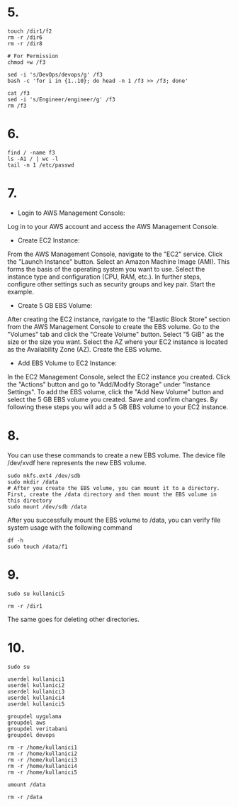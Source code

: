 
# 5.

````
touch /dir1/f2
rm -r /dir6
rm -r /dir8

# For Permission
chmod +w /f3

sed -i 's/DevOps/devops/g' /f3
bash -c 'for i in {1..10}; do head -n 1 /f3 >> /f3; done'

cat /f3
sed -i 's/Engineer/engineer/g' /f3
rm /f3
````

# 6.
```
find / -name f3
ls -A1 / | wc -l
tail -n 1 /etc/passwd
```

# 7.
* Login to AWS Management Console:

Log in to your AWS account and access the AWS Management Console.

* Create EC2 Instance:

From the AWS Management Console, navigate to the "EC2" service.
Click the "Launch Instance" button.
Select an Amazon Machine Image (AMI). This forms the basis of the operating system you want to use.
Select the instance type and configuration (CPU, RAM, etc.).
In further steps, configure other settings such as security groups and key pair.
Start the example.

* Create 5 GB EBS Volume:

After creating the EC2 instance, navigate to the “Elastic Block Store” section from the AWS Management Console to create the EBS volume.
Go to the "Volumes" tab and click the "Create Volume" button.
Select "5 GiB" as the size or the size you want.
Select the AZ where your EC2 instance is located as the Availability Zone (AZ).
Create the EBS volume.

* Add EBS Volume to EC2 Instance:

In the EC2 Management Console, select the EC2 instance you created.
Click the "Actions" button and go to "Add/Modify Storage" under "Instance Settings".
To add the EBS volume, click the "Add New Volume" button and select the 5 GB EBS volume you created.
Save and confirm changes.
By following these steps you will add a 5 GB EBS volume to your EC2 instance.

# 8.

You can use these commands to create a new EBS volume.
The device file /dev/xvdf here represents the new EBS volume.
````
sudo mkfs.ext4 /dev/sdb
sudo mkdir /data
# After you create the EBS volume, you can mount it to a directory. First, create the /data directory and then mount the EBS volume in this directory
sudo mount /dev/sdb /data
````

After you successfully mount the EBS volume to /data, you can verify file system usage with the following command
````
df -h
sudo touch /data/f1

````

# 9.

````
sudo su kullanici5
````

````
rm -r /dir1
````
The same goes for deleting other directories.


# 10.
````
sudo su
````

````
userdel kullanici1
userdel kullanici2
userdel kullanici3
userdel kullanici4
userdel kullanici5
````

````
groupdel uygulama
groupdel aws
groupdel veritabani
groupdel devops
````

````
rm -r /home/kullanici1
rm -r /home/kullanici2
rm -r /home/kullanici3
rm -r /home/kullanici4
rm -r /home/kullanici5
````

````
umount /data
````

````
rm -r /data
````


